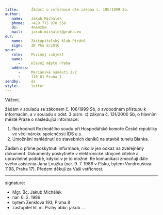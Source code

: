```yaml
---
title:      Žádost o informace dle zákona č. 106/1999 Sb.
author:
   name:    Jakub Michálek
   phone:   +420 775 978 550
   ds:      4memzkm
   mail:    jakub.michalek@praha.eu
our:
   name:    Zastupitelský klub Pirátů
   sign:    ZK Pha 8/2016
your:
   role:    Povinný subjekt
   name:    
      -     Hlavní město Praha
   address:
      -     Mariánské náměstí 2/2
      -     110 01 Praha 1
sendby:     ds
style:      letter
---
```



Vážení,

žádám v souladu se zákonem č. 106/1999 Sb, o svobodném přístupu k informacím, a v souladu s odst. 3 písm. c) zákona č. 131/2000 Sb, o hlavním městě Praze o následující informace:

1. Rozhodnutí Rozhodčího soudu při Hospodářské komoře České republiky ve věci nároku spolenčosti IDS a.s.
2. Umožnění nahlédnutí do stavebních deníků na stavbě tunelu Blanka.

Žádám o přímé poskytnutí informace, nikoliv jen odkaz na zveřejněný dokument. Dokumenty poskytněte v elektronické strojově čitelné a upravitelné podobě, kdykoliv je to možné. Ke komunikaci zmocňuji dále svého asistenta Jana Loužka (nar. 9. 7. 1986 v Písku, bytem Vondroušova 1198, Praha 17). Předem děkuji za Vaši vstřícnost. 

---
signature:
  - Mgr. Bc. Jakub Michálek
  - nar. 6. 2. 1989
  - bytem Zenklova 193, Praha 8
  - zastupitel hl. m. Prahy
abbr:       jakub
...
